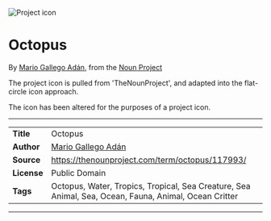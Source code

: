 ![Project icon](icon.png)
# Octopus
By [Mario Gallego Adán](https://thenounproject.com/mario.multimedia.colon), from the [Noun Project](https://thenounproject.com/term/octopus/117993/)

The project icon is pulled from 'TheNounProject', and adapted into the flat-circle icon approach.

The icon has been altered for the purposes of a project icon.

---
|||
|---|---|
|**Title**|Octopus|
|**Author**|[Mario Gallego Adán](https://thenounproject.com/mario.multimedia.colon)|
|**Source**|https://thenounproject.com/term/octopus/117993/|
|**License**|Public Domain|
|**Tags**|Octopus, Water, Tropics, Tropical, Sea Creature, Sea Animal, Sea, Ocean, Fauna, Animal, Ocean Critter|

---